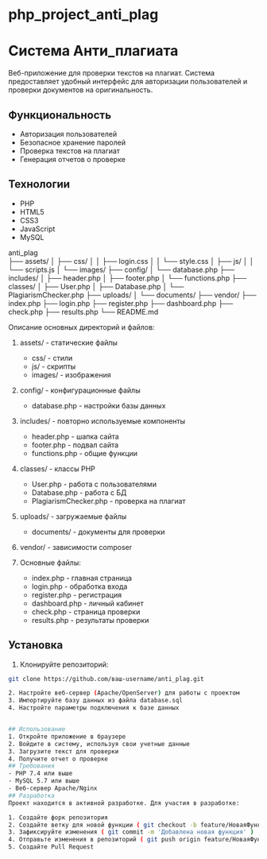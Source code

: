 # php_project_anti_plag
# Система Анти_плагиата

Веб-приложение для проверки текстов на плагиат. Система предоставляет удобный интерфейс для авторизации пользователей и проверки документов на оригинальность.

## Функциональность

- Авторизация пользователей
- Безопасное хранение паролей
- Проверка текстов на плагиат
- Генерация отчетов о проверке

## Технологии

- PHP
- HTML5
- CSS3
- JavaScript
- MySQL

anti_plag\
├── assets/
│   ├── css/
│   │   ├── login.css
│   │   └── style.css
│   ├── js/
│   │   └── scripts.js
│   └── images/
├── config/
│   └── database.php
├── includes/
│   ├── header.php
│   ├── footer.php
│   └── functions.php
├── classes/
│   ├── User.php
│   ├── Database.php
│   └── PlagiarismChecker.php
├── uploads/
│   └── documents/
├── vendor/
├── index.php
├── login.php
├── register.php
├── dashboard.php
├── check.php
├── results.php
└── README.md


Описание основных директорий и файлов:

1. assets/ - статические файлы
   
   - css/ - стили
   - js/ - скрипты
   - images/ - изображения
2. config/ - конфигурационные файлы
   
   - database.php - настройки базы данных
3. includes/ - повторно используемые компоненты
   
   - header.php - шапка сайта
   - footer.php - подвал сайта
   - functions.php - общие функции
4. classes/ - классы PHP
   
   - User.php - работа с пользователями
   - Database.php - работа с БД
   - PlagiarismChecker.php - проверка на плагиат
5. uploads/ - загружаемые файлы
   
   - documents/ - документы для проверки
6. vendor/ - зависимости composer
7. Основные файлы:
   
   - index.php - главная страница
   - login.php - обработка входа
   - register.php - регистрация
   - dashboard.php - личный кабинет
   - check.php - страница проверки
   - results.php - результаты проверки

## Установка
1. Клонируйте репозиторий:
```bash
git clone https://github.com/ваш-username/anti_plag.git

2. Настройте веб-сервер (Apache/OpenServer) для работы с проектом
3. Импортируйте базу данных из файла database.sql
4. Настройте параметры подключения к базе данных


## Использование
1. Откройте приложение в браузере
2. Войдите в систему, используя свои учетные данные
3. Загрузите текст для проверки
4. Получите отчет о проверке
## Требования
- PHP 7.4 или выше
- MySQL 5.7 или выше
- Веб-сервер Apache/Nginx
## Разработка
Проект находится в активной разработке. Для участия в разработке:

1. Создайте форк репозитория
2. Создайте ветку для новой функции ( git checkout -b feature/НоваяФункция )
3. Зафиксируйте изменения ( git commit -m 'Добавлена новая функция' )
4. Отправьте изменения в репозиторий ( git push origin feature/НоваяФункция )
5. Создайте Pull Request





